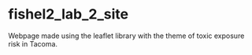 # fishel2_lab_2_site

Webpage made using the leaflet library with the theme of toxic exposure risk in Tacoma.
